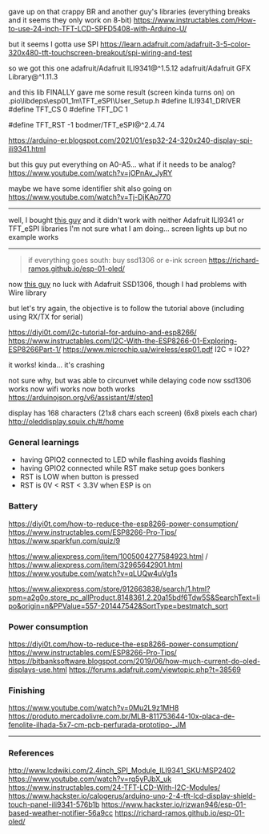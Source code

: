 gave up on that crappy BR and another guy's libraries (everything breaks and it seems they only work on 8-bit)
https://www.instructables.com/How-to-use-24-inch-TFT-LCD-SPFD5408-with-Arduino-U/

but it seems I gotta use SPI
https://learn.adafruit.com/adafruit-3-5-color-320x480-tft-touchscreen-breakout/spi-wiring-and-test

so we got this one
adafruit/Adafruit ILI9341@^1.5.12
adafruit/Adafruit GFX Library@^1.11.3

and this lib FINALLY gave me some result (screen kinda turns on)
on .pio\libdeps\esp01_1m\TFT_eSPI\User_Setup.h
#define ILI9341_DRIVER
#define TFT_CS 0
#define TFT_DC 1
<!-- #define TFT_WR 2 -->
#define TFT_RST -1
bodmer/TFT_eSPI@^2.4.74

https://arduino-er.blogspot.com/2021/01/esp32-24-320x240-display-spi-ili9341.html

but this guy put everything on A0-A5... what if it needs to be analog?
https://www.youtube.com/watch?v=jOPnAv_JyRY

maybe we have some identifier shit also going on
https://www.youtube.com/watch?v=Tj-DjKAp770

---

well, I bought [this guy](https://www.aliexpress.com/item/32960241206.html)
and it didn't work with neither Adafruit ILI9341 or TFT_eSPI libraries
I'm not sure what I am doing... screen lights up but no example works

---

>if everything goes south: buy ssd1306 or e-ink screen
>https://richard-ramos.github.io/esp-01-oled/

now [this guy](https://www.aliexpress.com/item/32638662748.html)
no luck with Adafruit SSD1306, though I had problems with Wire library

but let's try again, the objective is to follow the tutorial above (including using RX/TX for serial)

https://diyi0t.com/i2c-tutorial-for-arduino-and-esp8266/
https://www.instructables.com/I2C-With-the-ESP8266-01-Exploring-ESP8266Part-1/
https://www.microchip.ua/wireless/esp01.pdf
I2C = IO2?

it works! kinda... it's crashing

not sure why, but was able to circunvet while delaying code
now ssd1306 works
now wifi works
now both works
https://arduinojson.org/v6/assistant/#/step1

display has 168 characters (21x8 chars each screen) (6x8 pixels each char)
http://oleddisplay.squix.ch/#/home

### General learnings
* having GPIO2 connected to LED while flashing avoids flashing
* having GPIO2 connected while RST make setup goes bonkers
* RST is LOW when button is pressed
* RST is 0V < RST < 3.3V when ESP is on

### Battery
https://diyi0t.com/how-to-reduce-the-esp8266-power-consumption/
https://www.instructables.com/ESP8266-Pro-Tips/
https://www.sparkfun.com/quiz/9

https://www.aliexpress.com/item/1005004277584923.html / https://www.aliexpress.com/item/32965642901.html
https://www.youtube.com/watch?v=qLUQw4uVg1s

https://www.aliexpress.com/store/912663838/search/1.html?spm=a2g0o.store_pc_allProduct.8148361.2.20a15bdf6Tdw5S&SearchText=lipo&origin=n&PPValue=557-201447542&SortType=bestmatch_sort

### Power consumption
https://diyi0t.com/how-to-reduce-the-esp8266-power-consumption/
https://www.instructables.com/ESP8266-Pro-Tips/
https://bitbanksoftware.blogspot.com/2019/06/how-much-current-do-oled-displays-use.html
https://forums.adafruit.com/viewtopic.php?t=38569

### Finishing
https://www.youtube.com/watch?v=0Mu2L9z1MH8
https://produto.mercadolivre.com.br/MLB-811753644-10x-placa-de-fenolite-ilhada-5x7-cm-pcb-perfurada-prototipo-_JM

---

### References
http://www.lcdwiki.com/2.4inch_SPI_Module_ILI9341_SKU:MSP2402
https://www.youtube.com/watch?v=rq5yPJbX_uk
https://www.instructables.com/24-TFT-LCD-With-I2C-Modules/
https://www.hackster.io/calogerus/arduino-uno-2-4-tft-lcd-display-shield-touch-panel-ili9341-576b1b
https://www.hackster.io/rizwan946/esp-01-based-weather-notifier-56a9cc
https://richard-ramos.github.io/esp-01-oled/
